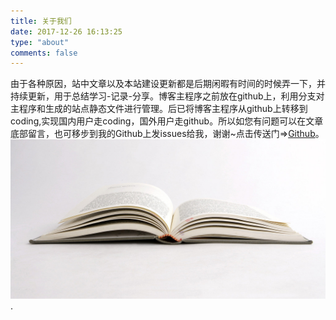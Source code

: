 ```yaml
---
title: 关于我们
date: 2017-12-26 16:13:25
type: "about"
comments: false
---
```

由于各种原因，站中文章以及本站建设更新都是后期闲暇有时间的时候弄一下，并持续更新，用于总结学习-记录-分享。博客主程序之前放在github上，利用分支对主程序和生成的站点静态文件进行管理。后已将博客主程序从github上转移到coding,实现国内用户走coding，国外用户走github。所以如您有问题可以在文章底部留言，也可移步到我的Github上发issues给我，谢谢~点击传送门=>[Github](https://github.com/CJCSDN/CJCSDN.github.io/issues)。
![Book](../uploads/photos-1.jpg).
